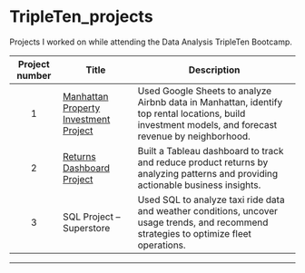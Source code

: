# TripleTen\_projects

Projects I worked on while attending the Data Analysis TripleTen Bootcamp.

| Project number | Title                                 | Description                                                                                                                                           |
| :------------: | ------------------------------------- | ----------------------------------------------------------------------------------------------------------------------------------------------------- |
|        1       | [Manhattan Property Investment Project](https://docs.google.com/spreadsheets/d/1Awz8vYI1DtfuQTQviuHma7FNzetpU4uUfT2m9RqzQp8/edit?usp=sharing)| Used Google Sheets to analyze Airbnb data in Manhattan, identify top rental locations, build investment models, and forecast revenue by neighborhood. | 
|        2       | [Returns Dashboard Project](https://public.tableau.com/views/Sprint5Project_17516417257990/Story1?:language=en-US&:sid=&:redirect=auth&:display_count=n&:origin=viz_share_link)             | Built a Tableau dashboard to track and reduce product returns by analyzing patterns and providing actionable business insights.                       |
|        3       | SQL Project – Superstore              | Used SQL to analyze taxi ride data and weather conditions, uncover usage trends, and recommend strategies to optimize fleet operations.               |

---


